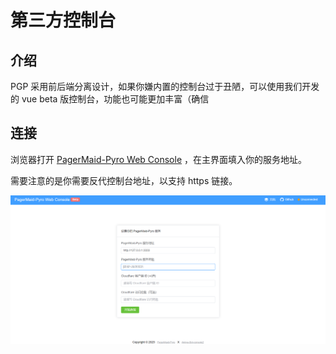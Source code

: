 # 第三方控制台

## 介绍

PGP 采用前后端分离设计，如果你嫌内置的控制台过于丑陋，可以使用我们开发的 vue beta 版控制台，功能也可能更加丰富（确信

## 连接

浏览器打开 [PagerMaid-Pyro Web Console](https://console.xtaolabs.com) ，在主界面填入你的服务地址。

需要注意的是你需要反代控制台地址，以支持 https 链接。

![](web/6.png)
